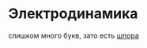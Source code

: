 # Электродинамика

слишком много букв, зато есть [шпора](https://taxus-d.github.io/astroconsp/ElectroDyn2017aut/pdf/ElectroDyn2017aut_electrodcheat_sheet.pdf)
